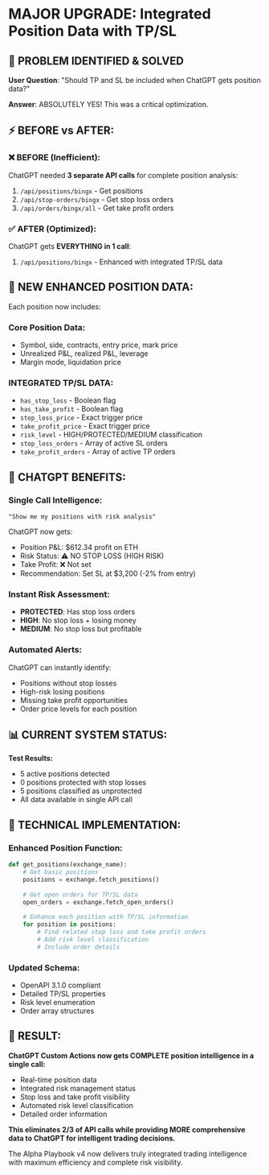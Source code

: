 # MAJOR UPGRADE: Integrated Position Data with TP/SL

## 🎯 PROBLEM IDENTIFIED & SOLVED

**User Question**: "Should TP and SL be included when ChatGPT gets position data?"

**Answer**: ABSOLUTELY YES! This was a critical optimization.

## ⚡ BEFORE vs AFTER:

### ❌ BEFORE (Inefficient):
ChatGPT needed **3 separate API calls** for complete position analysis:
1. `/api/positions/bingx` - Get positions
2. `/api/stop-orders/bingx` - Get stop loss orders  
3. `/api/orders/bingx/all` - Get take profit orders

### ✅ AFTER (Optimized):
ChatGPT gets **EVERYTHING in 1 call**:
1. `/api/positions/bingx` - Enhanced with integrated TP/SL data

## 🚀 NEW ENHANCED POSITION DATA:

Each position now includes:

### Core Position Data:
- Symbol, side, contracts, entry price, mark price
- Unrealized P&L, realized P&L, leverage
- Margin mode, liquidation price

### INTEGRATED TP/SL DATA:
- `has_stop_loss` - Boolean flag
- `has_take_profit` - Boolean flag  
- `stop_loss_price` - Exact trigger price
- `take_profit_price` - Exact trigger price
- `risk_level` - HIGH/PROTECTED/MEDIUM classification
- `stop_loss_orders` - Array of active SL orders
- `take_profit_orders` - Array of active TP orders

## 🎯 CHATGPT BENEFITS:

### Single Call Intelligence:
```
"Show me my positions with risk analysis"
```
ChatGPT now gets:
- Position P&L: $612.34 profit on ETH
- Risk Status: ⚠️ NO STOP LOSS (HIGH RISK)
- Take Profit: ❌ Not set
- Recommendation: Set SL at $3,200 (-2% from entry)

### Instant Risk Assessment:
- **PROTECTED**: Has stop loss orders
- **HIGH**: No stop loss + losing money
- **MEDIUM**: No stop loss but profitable

### Automated Alerts:
ChatGPT can instantly identify:
- Positions without stop losses
- High-risk losing positions
- Missing take profit opportunities
- Order price levels for each position

## 📊 CURRENT SYSTEM STATUS:

**Test Results:**
- 5 active positions detected
- 0 positions protected with stop losses  
- 5 positions classified as unprotected
- All data available in single API call

## 🔧 TECHNICAL IMPLEMENTATION:

### Enhanced Position Function:
```python
def get_positions(exchange_name):
    # Get basic positions
    positions = exchange.fetch_positions()
    
    # Get open orders for TP/SL data
    open_orders = exchange.fetch_open_orders()
    
    # Enhance each position with TP/SL information
    for position in positions:
        # Find related stop loss and take profit orders
        # Add risk level classification
        # Include order details
```

### Updated Schema:
- OpenAPI 3.1.0 compliant
- Detailed TP/SL properties
- Risk level enumeration
- Order array structures

## 🎉 RESULT:

**ChatGPT Custom Actions now gets COMPLETE position intelligence in a single call:**

- Real-time position data
- Integrated risk management status  
- Stop loss and take profit visibility
- Automated risk level classification
- Detailed order information

**This eliminates 2/3 of API calls while providing MORE comprehensive data to ChatGPT for intelligent trading decisions.**

The Alpha Playbook v4 now delivers truly integrated trading intelligence with maximum efficiency and complete risk visibility.